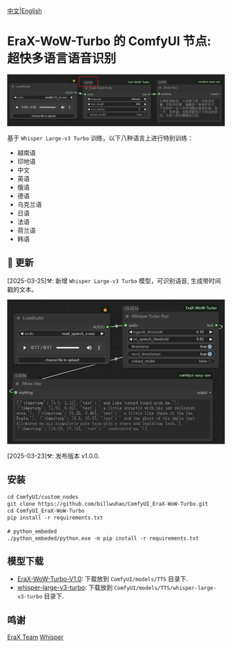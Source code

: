 [中文](README-CN.md)|[English](README.md)

# EraX-WoW-Turbo 的 ComfyUI 节点: 超快多语言语音识别

![](https://github.com/billwuhao/ComfyUI_EraX-WoW-Turbo/blob/main/images/2025-03-23_06-38-22.png)

基于 `Whisper Large-v3 Turbo` 训练，以下八种语言上进行特别训练：

- 越南语
- 印地语
- 中文
- 英语
- 俄语
- 德语
- 乌克兰语
- 日语
- 法语
- 荷兰语
- 韩语

## 📣 更新

[2025-03-25]⚒️: 新增 `Whisper Large-v3 Turbo` 模型，可识别语音, 生成带时间戳的文本。

![](https://github.com/billwuhao/ComfyUI_EraX-WoW-Turbo/blob/main/images/2025-03-25_17-53-56.png)

[2025-03-23]⚒️: 发布版本 v1.0.0. 

## 安装

```
cd ComfyUI/custom_nodes
git clone https://github.com/billwuhao/ComfyUI_EraX-WoW-Turbo.git
cd ComfyUI_EraX-WoW-Turbo
pip install -r requirements.txt

# python_embeded
./python_embeded/python.exe -m pip install -r requirements.txt
```

## 模型下载

- [EraX-WoW-Turbo-V1.0](https://huggingface.co/erax-ai/EraX-WoW-Turbo-V1.0): 下载放到 `ComfyUI/models/TTS` 目录下.
- [whisper-large-v3-turbo](https://openaipublic.azureedge.net/main/whisper/models/aff26ae408abcba5fbf8813c21e62b0941638c5f6eebfb145be0c9839262a19a/large-v3-turbo.pt): 下载放到 `ComfyUI/models/TTS/whisper-large-v3-turbo` 目录下.

## 鸣谢

[EraX Team](https://huggingface.co/erax-ai/EraX-WoW-Turbo-V1.0)
[Whisper](https://github.com/openai/whisper)